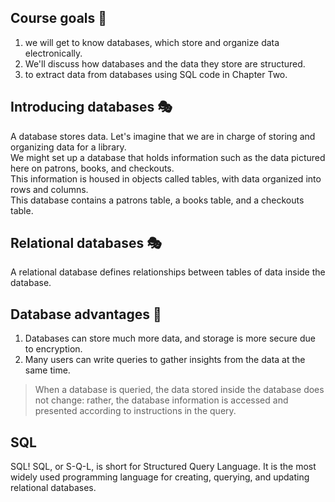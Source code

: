 ## Course goals :dart:

1. we will get to know databases, which store and organize data electronically.
2.  We'll discuss how databases and the data they store are structured.
3.  to extract data from databases using SQL code in Chapter Two.

## Introducing databases :performing_arts:
A database stores data. Let's imagine that we are in charge of storing and organizing data for a library.<br/>
We might set up a database that holds information such as the data pictured here on patrons, books, and checkouts.<br/>
This information is housed in objects called tables, with data organized into rows and columns.<br/>
This database contains a patrons table, a books table, and a checkouts table.<br/>

## Relational databases :performing_arts:
A relational database defines relationships between tables of data inside the database.

## Database advantages :triangular_flag_on_post:

1. Databases can store much more data, and storage is more secure due to encryption.
2. Many users can write queries to gather insights from the data at the same time.

> When a database is queried, the data stored inside the database does not change: rather, the database information is accessed and presented according to instructions in the query.

## SQL
SQL! SQL, or S-Q-L, is short for Structured Query Language. It is the most widely used programming language for creating, querying, and updating relational databases.
